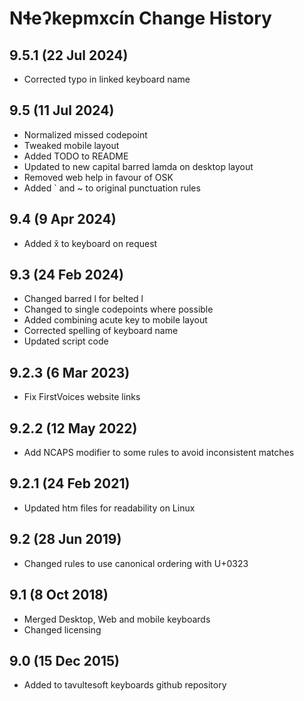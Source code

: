 Nɬeʔkepmxcín Change History
============================
9.5.1 (22 Jul 2024)
-------------------
* Corrected typo in linked keyboard name

9.5 (11 Jul 2024)
-------------------
* Normalized missed codepoint
* Tweaked mobile layout
* Added TODO to README
* Updated to new capital barred lamda on desktop layout
* Removed web help in favour of OSK
* Added ` and ~ to original punctuation rules

9.4 (9 Apr 2024)
-------------------
* Added x̌ to keyboard on request

9.3 (24 Feb 2024)
-------------------
* Changed barred l for belted l
* Changed to single codepoints where possible
* Added combining acute key to mobile layout
* Corrected spelling of keyboard name
* Updated script code

9.2.3 (6 Mar 2023)
-------------------
* Fix FirstVoices website links

9.2.2 (12 May 2022)
-------------------
* Add NCAPS modifier to some rules to avoid inconsistent matches

9.2.1 (24 Feb 2021)
-------------------
* Updated htm files for readability on Linux

9.2 (28 Jun 2019)
-----------------
* Changed rules to use canonical ordering with U+0323

9.1 (8 Oct 2018)
-----------------
* Merged Desktop, Web and mobile keyboards
* Changed licensing

9.0 (15 Dec 2015)
-----------------

* Added to tavultesoft keyboards github repository
